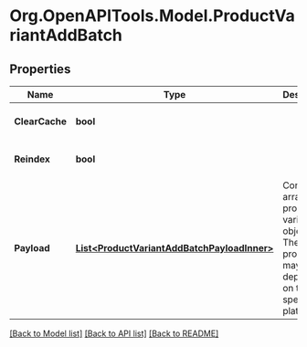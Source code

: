 # Org.OpenAPITools.Model.ProductVariantAddBatch

## Properties

Name | Type | Description | Notes
------------ | ------------- | ------------- | -------------
**ClearCache** | **bool** |  | [optional] [default to false]
**Reindex** | **bool** |  | [optional] [default to false]
**Payload** | [**List&lt;ProductVariantAddBatchPayloadInner&gt;**](ProductVariantAddBatchPayloadInner.md) | Contains an array of product variants objects. The list of properties may vary depending on the specific platform. | 

[[Back to Model list]](../README.md#documentation-for-models) [[Back to API list]](../README.md#documentation-for-api-endpoints) [[Back to README]](../README.md)

